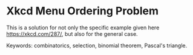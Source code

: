# Xkcd Menu Ordering Problem
This is a solution for not only the specific example given here https://xkcd.com/287/, but also for the general case.

Keywords: combinatorics, selection, binomial theorem, Pascal's triangle.
